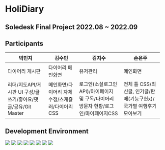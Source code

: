 # HoliDiary
## Soledesk Final Project 2022.08 ~ 2022.09
## Participants
|박민지|김수민|김지수|손은주|
|---|---|---|---|
|다이어리 게시판|다이어리 메인화면|유저관리|메인화면|
|리더/지도API/게시판 UI 구성/글쓰기/좋아요/댓글/공유/Git Master|메인화면/다이어리 자체수정/스케쥴러/다이어리CSS|로그인(소셜로그인API)/마이페이지 및 구독/다이어리 방문자 현황/로그인/마이페이지CSS|전체 틀 CSS/최신글, 인기글/판매(기능구현x)/국가별 여행후기 모아보기|


## Development Environment
<img src="https://img.shields.io/badge/Oralce-F80000?style=flat-square&logo=Oracle&logoColor=white"/> <img src="https://img.shields.io/badge/Eclipse IDE-2C2255?style=flat-square&logo=Eclipse IDE&logoColor=white"/> <img src="https://img.shields.io/badge/Apache Tomcat-F8DC75?style=flat-square&logo=Apache Tomcat&logoColor=black"/> <img src="https://img.shields.io/badge/HTML5-E34F26?style=flat-square&logo=HTML5&logoColor=black"/> <img src="https://img.shields.io/badge/CSS3-F43059?style=flat-square&logo=CSS3&logoColor=black"/> <img src="https://img.shields.io/badge/JavaScript-F7DF1E?style=flat-square&logo=JavaScript&logoColor=black"/> <img src="https://img.shields.io/badge/GitHub-181717?style=flat-square&logo=GitHub&logoColor=white"/> <img src="https://img.shields.io/badge/Sourcetree-0052CC?style=flat-square&logo=Sourcetree&logoColor=white"/>
